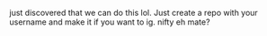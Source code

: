  just discovered that we can do this lol. Just create a repo with your username and make it if you want to ig. nifty eh mate?
